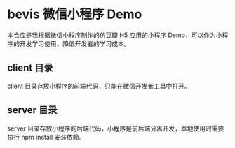 # bevis 微信小程序 Demo

本仓库是我根据微信小程序制作的仿豆瓣 H5 应用的小程序 Demo，可以作为小程序的开发学习使用，降低开发者的学习成本。

## client 目录

client 目录存放小程序的前端代码，只能在微信开发者工具中打开。

## server 目录

server 目录存放小程序的后端代码，小程序是前后端分离开发，本地使用时需要执行 npm install 安装依赖。